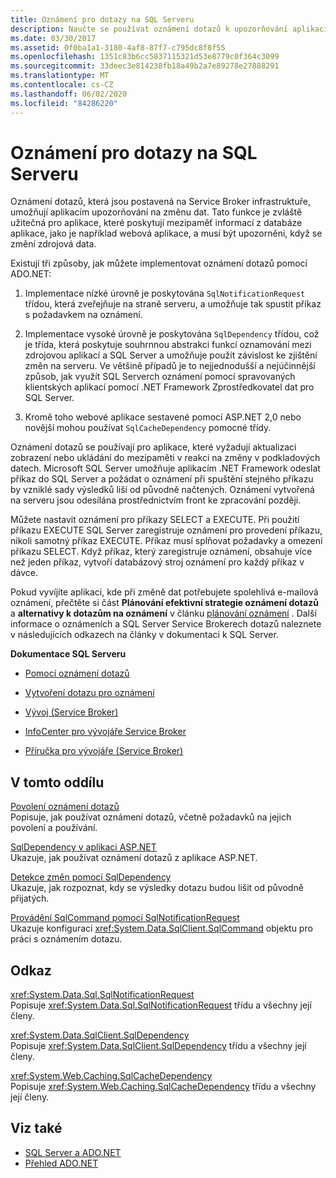```yaml
---
title: Oznámení pro dotazy na SQL Serveru
description: Naučte se používat oznámení dotazů k upozorňování aplikací na změnu dat v SQL Server databázi, například na aktualizace zobrazení aplikace.
ms.date: 03/30/2017
ms.assetid: 0f0ba1a1-3180-4af8-87f7-c795dc8f8f55
ms.openlocfilehash: 1351c83b6cc5837115321d53e8779c0f364c3099
ms.sourcegitcommit: 33deec3e814238fb18a49b2a7e89278e27888291
ms.translationtype: MT
ms.contentlocale: cs-CZ
ms.lasthandoff: 06/02/2020
ms.locfileid: "84286220"
---
```

# <a name="query-notifications-in-sql-server"></a>Oznámení pro dotazy na SQL Serveru
Oznámení dotazů, která jsou postavená na Service Broker infrastruktuře, umožňují aplikacím upozorňování na změnu dat. Tato funkce je zvláště užitečná pro aplikace, které poskytují mezipaměť informací z databáze aplikace, jako je například webová aplikace, a musí být upozorněni, když se změní zdrojová data.  
  
 Existují tři způsoby, jak můžete implementovat oznámení dotazů pomocí ADO.NET:  
  
1. Implementace nízké úrovně je poskytována `SqlNotificationRequest` třídou, která zveřejňuje na straně serveru, a umožňuje tak spustit příkaz s požadavkem na oznámení.  
  
2. Implementace vysoké úrovně je poskytována `SqlDependency` třídou, což je třída, která poskytuje souhrnnou abstrakci funkcí oznamování mezi zdrojovou aplikací a SQL Server a umožňuje použít závislost ke zjištění změn na serveru. Ve většině případů je to nejjednodušší a nejúčinnější způsob, jak využít SQL Serverch oznámení pomocí spravovaných klientských aplikací pomocí .NET Framework Zprostředkovatel dat pro SQL Server.  
  
3. Kromě toho webové aplikace sestavené pomocí ASP.NET 2,0 nebo novější mohou používat `SqlCacheDependency` pomocné třídy.  
  
 Oznámení dotazů se používají pro aplikace, které vyžadují aktualizaci zobrazení nebo ukládání do mezipaměti v reakci na změny v podkladových datech. Microsoft SQL Server umožňuje aplikacím .NET Framework odeslat příkaz do SQL Server a požádat o oznámení při spuštění stejného příkazu by vzniklé sady výsledků liší od původně načtených. Oznámení vytvořená na serveru jsou odesílána prostřednictvím front ke zpracování později.  
  
 Můžete nastavit oznámení pro příkazy SELECT a EXECUTE. Při použití příkazu EXECUTE SQL Server zaregistruje oznámení pro provedení příkazu, nikoli samotný příkaz EXECUTE. Příkaz musí splňovat požadavky a omezení příkazu SELECT. Když příkaz, který zaregistruje oznámení, obsahuje více než jeden příkaz, vytvoří databázový stroj oznámení pro každý příkaz v dávce.  
  
 Pokud vyvíjíte aplikaci, kde při změně dat potřebujete spolehlivá e-mailová oznámení, přečtěte si část **Plánování efektivní strategie oznámení dotazů** a **alternativy k dotazům na oznámení** v článku [plánování oznámení](https://docs.microsoft.com/previous-versions/sql/sql-server-2008-r2/ms187528(v=sql.105)) . Další informace o oznámeních a SQL Server Service Brokerech dotazů naleznete v následujících odkazech na články v dokumentaci k SQL Server.  
  
 **Dokumentace SQL Serveru**  
  
- [Pomocí oznámení dotazů](https://docs.microsoft.com/previous-versions/sql/sql-server-2008-r2/ms175110(v=sql.105))  
  
- [Vytvoření dotazu pro oznámení](https://docs.microsoft.com/previous-versions/sql/sql-server-2008-r2/ms181122(v=sql.105))  
  
- [Vývoj (Service Broker)](https://docs.microsoft.com/previous-versions/sql/sql-server-2008-r2/bb522889(v=sql.105))  
  
- [InfoCenter pro vývojáře Service Broker](https://docs.microsoft.com/previous-versions/sql/sql-server-2008-r2/ms166100(v=sql.105))  
  
- [Příručka pro vývojáře (Service Broker)](https://docs.microsoft.com/previous-versions/sql/sql-server-2008-r2/bb522908(v=sql.105))  
  
## <a name="in-this-section"></a>V tomto oddílu  
 [Povolení oznámení dotazů](enabling-query-notifications.md)  
 Popisuje, jak používat oznámení dotazů, včetně požadavků na jejich povolení a používání.  
  
 [SqlDependency v aplikaci ASP.NET](sqldependency-in-an-aspnet-app.md)  
 Ukazuje, jak používat oznámení dotazů z aplikace ASP.NET.  
  
 [Detekce změn pomocí SqlDependency](detecting-changes-with-sqldependency.md)  
 Ukazuje, jak rozpoznat, kdy se výsledky dotazu budou lišit od původně přijatých.  
  
 [Provádění SqlCommand pomocí SqlNotificationRequest](sqlcommand-execution-with-a-sqlnotificationrequest.md)  
 Ukazuje konfiguraci <xref:System.Data.SqlClient.SqlCommand> objektu pro práci s oznámením dotazu.  
  
## <a name="reference"></a>Odkaz  
 <xref:System.Data.Sql.SqlNotificationRequest>  
 Popisuje <xref:System.Data.Sql.SqlNotificationRequest> třídu a všechny její členy.  
  
 <xref:System.Data.SqlClient.SqlDependency>  
 Popisuje <xref:System.Data.SqlClient.SqlDependency> třídu a všechny její členy.  
  
 <xref:System.Web.Caching.SqlCacheDependency>  
 Popisuje <xref:System.Web.Caching.SqlCacheDependency> třídu a všechny její členy.  
  
## <a name="see-also"></a>Viz také

- [SQL Server a ADO.NET](index.md)
- [Přehled ADO.NET](../ado-net-overview.md)
